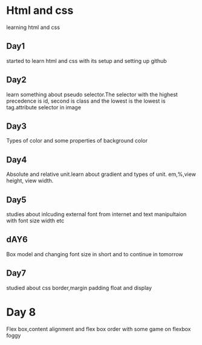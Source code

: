 # Html and css
learning html and css

## Day1
started to learn html and css with its setup and setting up github
## Day2
learn something about pseudo selector.The selector with the highest precedence is id, second is class and the lowest is the lowest is tag.attribute selector in image
## Day3
Types of color and some properties of background color
## Day4
Absolute and relative unit.learn about gradient and types of unit. em,%,view height, view width.
## Day5
studies about inlcuding external font from internet and text manipultaion with font size width etc
## dAY6
Box model and changing font size in short and to continue in tomorrow
## Day7
studied about css border,margin padding float and display
# Day 8
Flex box,content alignment and flex box order with some game on flexbox foggy